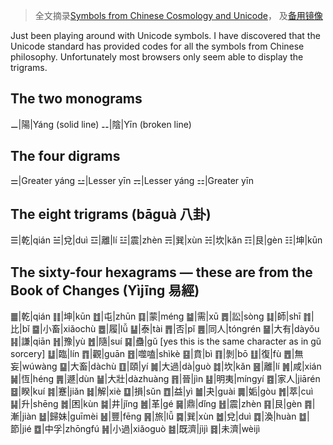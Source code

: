 >全文摘录[Symbols from Chinese Cosmology and Unicode](https://approbatory10.rssing.com/chan-6178082/article6-live.html)，
及[备用镜像](https://celestialempire.blogspot.com/2012/04/symbols-from-chinese-cosmology-and.html)

Just been playing around with Unicode symbols. I have discovered that the Unicode standard has provided codes for all the symbols from Chinese philosophy. Unfortunately most browsers only seem able to display the trigrams.

## The two monograms

⚊|陽|Yáng (solid line)
⚋|陰|Yīn (broken line)

## The four digrams

⚌|Greater yáng
⚍|Lesser yīn
⚎|Lesser yáng
⚏|Greater yīn

## The eight trigrams (bāguà 八卦)

☰|乾|qián
☱|兌|duì
☲|離|lí
☳|震|zhèn
☴|巽|xùn
☵|坎|kǎn
☶|艮|gèn
☷|坤|kūn

## The sixty-four hexagrams — these are from the Book of Changes (Yìjīng 易經)

䷀|乾|qián
䷁|坤|kūn
䷂|屯|zhūn
䷃|蒙|méng
䷄|需|xū
䷅|訟|sòng
䷆|師|shī
䷇|比|bǐ
䷈|小畜|xiǎochù
䷉|履|lǚ
䷊|泰|tài
䷋|否|pǐ
䷌|同人|tóngrén
䷍|大有|dàyǒu
䷎|謙|qiān
䷏|豫|yù
䷐|隨|suí
䷑|蠱|gŭ [yes this is the same character as in gŭ sorcery]
䷒|臨|lín
䷓|觀|guān
䷔|噬嗑|shìkè
䷕|賁|bì
䷖|剝|bō
䷗|復|fù
䷘|無妄|wúwàng
䷙|大畜|dàchù
䷚|頤|yí
䷛|大過|dà\|guò
䷜|坎|kǎn
䷝|離|lí
䷞|咸|xián
䷟|恆|héng
䷠|遯|dùn
䷡|大壯|dàzhuàng
䷢|晉|jìn
䷣|明夷|míngyí
䷤|家人|jiārén
䷥|睽|kuí
䷦|蹇|jiǎn
䷧|解|xiè
䷨|損|sǔn
䷩|益|yì
䷪|夬|guài
䷫|姤|gòu
䷬|萃|cuì
䷭|升|shēng
䷮|困|kùn
䷯|井|jǐng
䷰|革|gé
䷱|鼎|dǐng
䷲|震|zhèn
䷳|艮|gèn
䷴|漸|jiàn
䷵|歸妹|guīmèi
䷶|豐|fēng
䷷|旅|lǚ
䷸|巽|xùn
䷹|兌|duì
䷺|渙|huàn
䷻|節|jié
䷼|中孚|zhōngfú
䷽|小過|xiǎoguò
䷾|既濟|jìjì
䷿|未濟|wèijì
